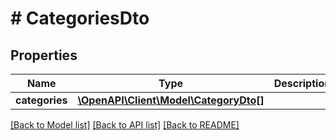 # # CategoriesDto

## Properties

Name | Type | Description | Notes
------------ | ------------- | ------------- | -------------
**categories** | [**\OpenAPI\Client\Model\CategoryDto[]**](CategoryDto.md) |  | [optional] 

[[Back to Model list]](../../README.md#documentation-for-models) [[Back to API list]](../../README.md#documentation-for-api-endpoints) [[Back to README]](../../README.md)


